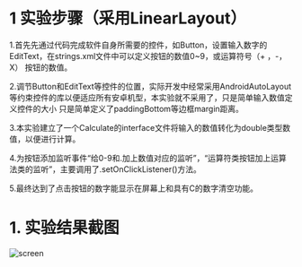 




# 1 实验步骤（采用LinearLayout）
1.首先先通过代码完成软件自身所需要的控件，如Button，设置输入数字的EditText，在strings.xml文件中可以定义按钮的数值0~9，或运算符号（+ ，-， X）
按钮的数值。



2.调节Button和EditText等控件的位置，实际开发中经常采用AndroidAutoLayout等约束控件的库以便适应所有安卓机型，本实验就不采用了，只是简单输入数值定义控件的大小
只是简单定义了paddingBottom等边框margin距离。



3.本实验建立了一个Calculate的interface文件将输入的数值转化为double类型数值，以便进行计算。



4.为按钮添加监听事件“给0-9和.加上数值对应的监听”，“运算符类按钮加上运算法类的监听”，主要调用了.setOnClickListener()方法。


5.最终达到了点击按钮的数字能显示在屏幕上和具有C的数字清空功能。


# 1. 实验结果截图
![screen](https://github.com/779221136/android-labs-2018/blob/master/soft1614080902416/app/%E5%AE%9E%E9%AA%8C4%E6%88%AA%E5%9B%BE.png)


 
